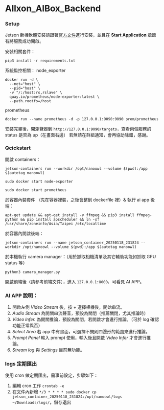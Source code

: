 # Allxon_AIBox_Backend
### Setup
Jetson 新機軟體安裝請跟著[官方文件](https://docs.nvidia.com/jetson/jps/setup/quick-start.html)進行安裝，並且在 **Start Application** 章節有將服務成功開啟。

安裝相關套件：
```
pip3 install -r requirements.txt
```

系統監控相關：
node_exporter
```
docker run -d \
  --net="host" \
  --pid="host" \
  -v "/:/host:ro,rslave" \
  quay.io/prometheus/node-exporter:latest \
  --path.rootfs=/host
```

prometheus
```
docker run --name prometheus -d -p 127.0.0.1:9090:9090 prom/prometheus
```

安裝完畢後，開瀏覽器到 `http://127.0.0.1:9090/targets`，查看兩個服務的 status 是否為 up（在畫面右邊）
若無請在群組通知，會再協助除錯，感謝。

### Qcickstart

開啟 containers：
```
jetson-containers run --workdir /opt/nanoowl --volume $(pwd):/app $(autotag nanoowl)
```
```
sudo docker start node-exporter
```
```
sudo docker start prometheus
```

於容器內裝套件 （先在容器裡裝，之後會整到 dockerfile 裡）& 執行 ai app 後端：
```
apt-get update && apt-get install -y ffmpeg && pip3 install ffmpeg-python && pip install apscheduler && ln -sf /usr/share/zoneinfo/Asia/Taipei /etc/localtime
```

於容器內開啟後端：
```
jetson-containers run --name jetson_container_20250118_231824 --workdir /opt/nanoowl --volume $(pwd):/app $(autotag nanoowl)
```

於本機執行 camera manager：（用於抓取相機清單及其它輔助功能如抓取 GPU status 等）
```
python3 camara_manager.py
```

開啟前端後（請參考前端文件），進入 `127.0.0.1:8000`，可看見 AI APP。

### AI APP 說明：
 1. 開啟左側 *Video Stream* 後，按 + 選擇相機後，開始串流。
 2. *Audio Stream* 為開關串流聲音，預設為關閉（推薦關閉，尤其推論時）
 3.  *Video Infer.* 為開關推論，預設為關閉，若開啟才會進行推論。（可於 log 確認功能正常與否）
 4. *Select Area* 若 app 中有畫面，可選擇不規則四邊形的範圍來進行推論。
 5. *Prompt Panel* 輸入 prompt 使用，輸入後且開啟 *Video Infer* 才會進行推論。
 6. *Stream log* 與 *Settings* 目前無功能。

### logs 定期匯出
使用 cron 做定期匯出，需事前設定，步驟如下：
1. 編輯 cron 工作 `crontab -e`
2. 在文件內新增 `*/3 * * * * sudo docker cp jetson_container_20250118_231824:/opt/nanoowl/logs ~/Downloads/logs/`，儲存退出
